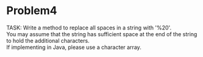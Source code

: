 # Problem4

TASK:
Write a method to replace all spaces in a string with '%20'. <br>
You may assume that the string has sufficient space at the end of the string
to hold the additional characters. <br>
If implementing in Java, please use a character array.
